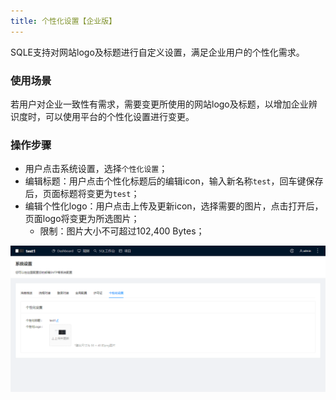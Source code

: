 ```yaml
---
title: 个性化设置【企业版】
---
```


SQLE支持对网站logo及标题进行自定义设置，满足企业用户的个性化需求。


### 使用场景
若用户对企业一致性有需求，需要变更所使用的网站logo及标题，以增加企业辨识度时，可以使用平台的个性化设置进行变更。


### 操作步骤

* 用户点击系统设置，选择`个性化设置`；
* 编辑标题：用户点击个性化标题后的编辑icon，输入新名称`test`，回车键保存后，页面标题将变更为`test`；
* 编辑个性化logo：用户点击上传及更新icon，选择需要的图片，点击打开后，页面logo将变更为所选图片；
  * 限制：图片大小不可超过102,400 Bytes；

![customize](img/customize.png)


